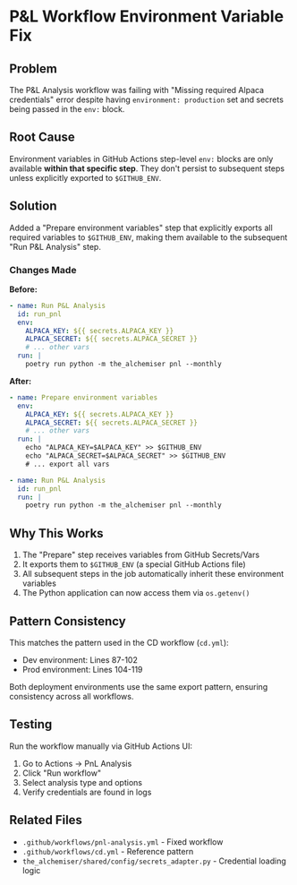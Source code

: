 # P&L Workflow Environment Variable Fix

## Problem
The P&L Analysis workflow was failing with "Missing required Alpaca credentials" error despite having `environment: production` set and secrets being passed in the `env:` block.

## Root Cause
Environment variables in GitHub Actions step-level `env:` blocks are only available **within that specific step**. They don't persist to subsequent steps unless explicitly exported to `$GITHUB_ENV`.

## Solution
Added a "Prepare environment variables" step that explicitly exports all required variables to `$GITHUB_ENV`, making them available to the subsequent "Run P&L Analysis" step.

### Changes Made

**Before:**
```yaml
- name: Run P&L Analysis
  id: run_pnl
  env:
    ALPACA_KEY: ${{ secrets.ALPACA_KEY }}
    ALPACA_SECRET: ${{ secrets.ALPACA_SECRET }}
    # ... other vars
  run: |
    poetry run python -m the_alchemiser pnl --monthly
```

**After:**
```yaml
- name: Prepare environment variables
  env:
    ALPACA_KEY: ${{ secrets.ALPACA_KEY }}
    ALPACA_SECRET: ${{ secrets.ALPACA_SECRET }}
    # ... other vars
  run: |
    echo "ALPACA_KEY=$ALPACA_KEY" >> $GITHUB_ENV
    echo "ALPACA_SECRET=$ALPACA_SECRET" >> $GITHUB_ENV
    # ... export all vars

- name: Run P&L Analysis
  id: run_pnl
  run: |
    poetry run python -m the_alchemiser pnl --monthly
```

## Why This Works
1. The "Prepare" step receives variables from GitHub Secrets/Vars
2. It exports them to `$GITHUB_ENV` (a special GitHub Actions file)
3. All subsequent steps in the job automatically inherit these environment variables
4. The Python application can now access them via `os.getenv()`

## Pattern Consistency
This matches the pattern used in the CD workflow (`cd.yml`):
- Dev environment: Lines 87-102
- Prod environment: Lines 104-119

Both deployment environments use the same export pattern, ensuring consistency across all workflows.

## Testing
Run the workflow manually via GitHub Actions UI:
1. Go to Actions → PnL Analysis
2. Click "Run workflow"
3. Select analysis type and options
4. Verify credentials are found in logs

## Related Files
- `.github/workflows/pnl-analysis.yml` - Fixed workflow
- `.github/workflows/cd.yml` - Reference pattern
- `the_alchemiser/shared/config/secrets_adapter.py` - Credential loading logic
